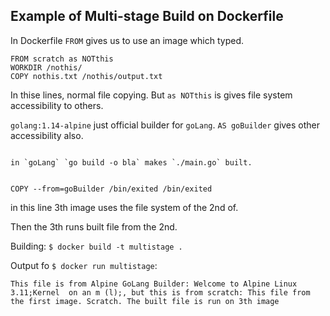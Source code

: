 ## Example of Multi-stage Build on Dockerfile

In Dockerfile `FROM` gives us to use an image which typed.

```docker
FROM scratch as NOTthis
WORKDIR /nothis/
COPY nothis.txt /nothis/output.txt
```

In thise lines, normal file copying. But `as NOTthis` is gives file system accessibility to others.

`golang:1.14-alpine` just official builder for `goLang`. `AS goBuilder` gives other accessibility also.

```

in `goLang` `go build -o bla` makes `./main.go` built.


COPY --from=goBuilder /bin/exited /bin/exited
```
in this line 3th image uses the file system of the 2nd of.

Then the 3th runs built file from the 2nd.

Building: `$ docker build -t multistage .`

Output fo `$ docker run multistage`:

`This file is from Alpine GoLang Builder: Welcome to Alpine Linux 3.11;Kernel  on an m (l);, but this is from scratch: This file from the first image. Scratch. The built file is run on 3th image`

